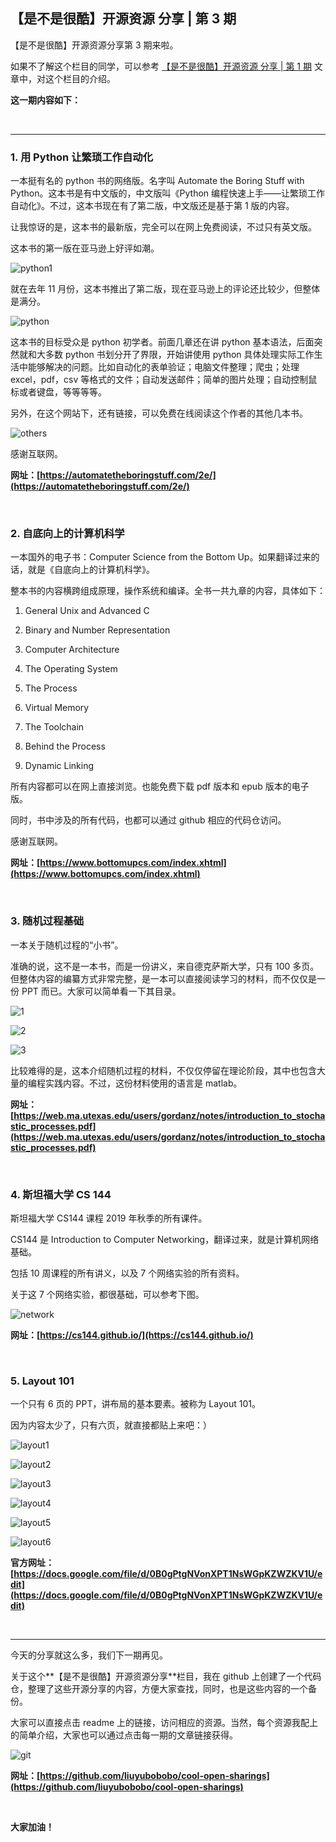 ## 【是不是很酷】开源资源 分享 | 第 3 期

【是不是很酷】开源资源分享第 3 期来啦。

如果不了解这个栏目的同学，可以参考 [【是不是很酷】开源资源 分享 | 第 1 期](../001/) 文章中，对这个栏目的介绍。

**这一期内容如下：**

<br/>

---

### 1. 用 Python 让繁琐工作自动化

一本挺有名的 python 书的网络版。名字叫 Automate the Boring Stuff with Python。这本书是有中文版的，中文版叫《Python 编程快速上手——让繁琐工作自动化》。不过，这本书现在有了第二版，中文版还是基于第 1 版的内容。

让我惊讶的是，这本书的最新版，完全可以在网上免费阅读，不过只有英文版。

这本书的第一版在亚马逊上好评如潮。

![python1](python1.png)

就在去年 11 月份，这本书推出了第二版，现在亚马逊上的评论还比较少，但整体是满分。

![python](python2.png)

这本书的目标受众是 python 初学者。前面几章还在讲 python 基本语法，后面突然就和大多数 python 书划分开了界限，开始讲使用 python 具体处理实际工作生活中能够解决的问题。比如自动化的表单验证；电脑文件整理；爬虫；处理 excel，pdf，csv 等格式的文件；自动发送邮件；简单的图片处理；自动控制鼠标或者键盘，等等等等。

另外，在这个网站下，还有链接，可以免费在线阅读这个作者的其他几本书。

![others](others.png)

感谢互联网。

**网址：[https://automatetheboringstuff.com/2e/](https://automatetheboringstuff.com/2e/)**

<br/>

### 2. 自底向上的计算机科学

一本国外的电子书：Computer Science from the Bottom Up。如果翻译过来的话，就是《自底向上的计算机科学》。

整本书的内容横跨组成原理，操作系统和编译。全书一共九章的内容，具体如下：

1. General Unix and Advanced C

2. Binary and Number Representation

3. Computer Architecture

4. The Operating System 

5. The Process

6. Virtual Memory

7. The Toolchain

8. Behind the Process

9. Dynamic Linking

所有内容都可以在网上直接浏览。也能免费下载 pdf 版本和 epub 版本的电子版。

同时，书中涉及的所有代码，也都可以通过 github 相应的代码仓访问。

感谢互联网。

**网址：[https://www.bottomupcs.com/index.xhtml](https://www.bottomupcs.com/index.xhtml)**

<br/>

### 3. 随机过程基础

一本关于随机过程的“小书”。

准确的说，这不是一本书，而是一份讲义，来自德克萨斯大学，只有 100 多页。但整体内容的编纂方式非常完整，是一本可以直接阅读学习的材料，而不仅仅是一份 PPT 而已。大家可以简单看一下其目录。

![1](1.jpg)

![2](2.jpg)

![3](3.jpg)

比较难得的是，这本介绍随机过程的材料，不仅仅停留在理论阶段，其中也包含大量的编程实践内容。不过，这份材料使用的语言是 matlab。

**网址：[https://web.ma.utexas.edu/users/gordanz/notes/introduction_to_stochastic_processes.pdf](https://web.ma.utexas.edu/users/gordanz/notes/introduction_to_stochastic_processes.pdf)**

<br/>

### 4. 斯坦福大学 CS 144

斯坦福大学 CS144 课程 2019 年秋季的所有课件。

CS144 是 Introduction to Computer Networking，翻译过来，就是计算机网络基础。

包括 10 周课程的所有讲义，以及 7 个网络实验的所有资料。

关于这 7 个网络实验，都很基础，可以参考下图。

![network](network.png)

**网址：[https://cs144.github.io/](https://cs144.github.io/)**

<br/>

### 5. Layout 101

一个只有 6 页的 PPT，讲布局的基本要素。被称为 Layout 101。

因为内容太少了，只有六页，就直接都贴上来吧：）

![layout1](layout1.png)

![layout2](layout2.png)

![layout3](layout3.png)

![layout4](layout4.png)

![layout5](layout5.png)

![layout6](layout6.png)

**官方网址：[https://docs.google.com/file/d/0B0gPtgNVonXPT1NsWGpKZWZKV1U/edit](https://docs.google.com/file/d/0B0gPtgNVonXPT1NsWGpKZWZKV1U/edit)**

<br/>

---

今天的分享就这么多，我们下一期再见。

关于这个**【是不是很酷】开源资源分享**栏目，我在 github 上创建了一个代码仓，整理了这些开源分享的内容，方便大家查找，同时，也是这些内容的一个备份。

大家可以直接点击 readme 上的链接，访问相应的资源。当然，每个资源我配上的简单介绍，大家也可以通过点击每一期的文章链接获得。

![git](git.png)

**网址：[https://github.com/liuyubobobo/cool-open-sharings](https://github.com/liuyubobobo/cool-open-sharings)**

<br/>

**大家加油！**